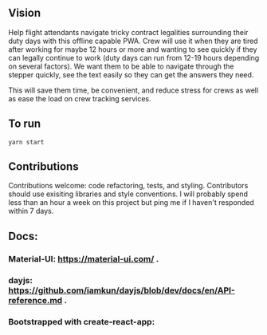 ## Vision
Help flight attendants navigate tricky contract legalities surrounding their duty days with this offline capable PWA. 
Crew will use it when they are tired after working for maybe 12 hours or more and wanting to see quickly if they can legally continue to work (duty days can run from 12-19 hours depending on several factors).
We want them to be able to navigate through the stepper quickly, see the text easily so they can get the answers they need.

This will save them time, be convenient, and reduce stress for crews as well as ease the load on crew tracking services. 

## To run
```yarn start```


## Contributions
Contributions welcome: code refactoring, tests, and styling. Contributors should use exisiting libraries and style conventions. I will probably spend less than an hour a week on this project but ping me if I haven't responded within 7 days.

## Docs: 
### Material-UI: https://material-ui.com/ . 
### dayjs: https://github.com/iamkun/dayjs/blob/dev/docs/en/API-reference.md . 

### Bootstrapped with create-react-app: 



